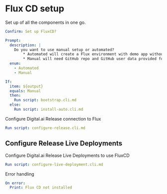 # Flux CD setup

Set up of all the components in one go.

```yaml instacli
Confirm: Set up FluxCD?
```

```yaml instacli
Prompt:
  description: |
    Do you want to use manual setup or automated?
        * Automated will create a Flux environment with demo app without using a GitHub repository
        * Manual will need GitHub repo and GitHub user data provided for bootstrapping
  enum:
    - Automated
    - Manual
```

```yaml instacli
If:
  item: ${output}
  equals: Manual
  then:
    Run script: bootstrap.cli.md
  else:
    Run script: install-auto.cli.md
```

Configure Digital.ai Release connection to Flux

```yaml instacli
Run script: configure-release.cli.md
```

## Configure Release Live Deployments

Configure Digital.ai Release Live Deployments to use FluxCD

```yaml instacli
Run script: configure-live-deployment.cli.md
```

Error handling

```yaml instacli
On error:
  Print: Flux CD not installed
```